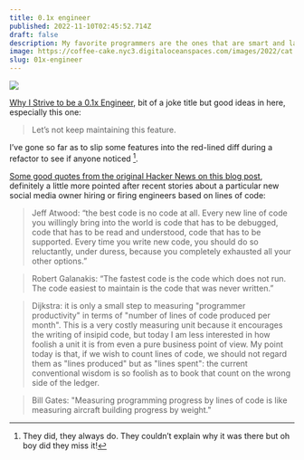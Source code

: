 ```yaml
---
title: 0.1x engineer
published: 2022-11-10T02:45:52.714Z
draft: false
description: My favorite programmers are the ones that are smart and lazy.
image: https://coffee-cake.nyc3.digitaloceanspaces.com/images/2022/cat.jpeg
slug: 01x-engineer
---
```

![](https://coffee-cake.nyc3.digitaloceanspaces.com/images/2022/cat.jpeg)

[Why I Strive to be a 0.1x Engineer](https://benjiweber.co.uk/blog/2016/01/25/why-i-strive-to-be-a-0-1x-engineer/), bit of a joke title but good ideas in here, especially this one:

> Let’s not keep maintaining this feature. 

I’ve gone so far as to slip some features into the red-lined diff during a refactor to see if anyone noticed [^1].

[Some good quotes from the original Hacker News on this blog post](https://news.ycombinator.com/item?id=10978841), definitely a little more pointed after recent stories about a particular new social media owner hiring or firing engineers based on lines of code:

> Jeff Atwood: “the best code is no code at all. Every new line of code you willingly bring into the world is code that has to be debugged, code that has to be read and understood, code that has to be supported. Every time you write new code, you should do so reluctantly, under duress, because you completely exhausted all your other options.”

> Robert Galanakis: “The fastest code is the code which does not run. The code easiest to maintain is the code that was never written.”

> Dijkstra: it is only a small step to measuring "programmer productivity" in terms of "number of lines of code produced per month". This is a very costly measuring unit because it encourages the writing of insipid code, but today I am less interested in how foolish a unit it is from even a pure business point of view. My point today is that, if we wish to count lines of code, we should not regard them as "lines produced" but as "lines spent": the current conventional wisdom is so foolish as to book that count on the wrong side of the ledger.

> Bill Gates: "Measuring programming progress by lines of code is like measuring aircraft building progress by weight."


[^1]: They did, they always do. They couldn’t explain why it was there but oh boy did they miss it!